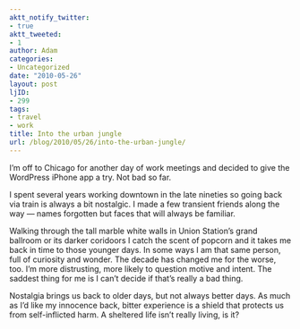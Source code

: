 ```yaml
---
aktt_notify_twitter:
- true
aktt_tweeted:
- 1
author: Adam
categories:
- Uncategorized
date: "2010-05-26"
layout: post
ljID:
- 299
tags:
- travel
- work
title: Into the urban jungle
url: /blog/2010/05/26/into-the-urban-jungle/
---
```

I&#8217;m off to Chicago for another day of work meetings and decided to give the WordPress iPhone app a try. Not bad so far.

I spent several years working downtown in the late nineties so going back via train is always a bit nostalgic. I made a few transient friends along the way &#8212; names forgotten but faces that will always be familiar. 

Walking through the tall marble white walls in Union Station&#8217;s grand ballroom or its darker coridoors I catch the scent of popcorn and it takes me back in time to those younger days. In some ways I am that same person, full of curiosity and wonder. The decade has changed me for the worse, too. I&#8217;m more distrusting, more likely to question motive and intent. The saddest thing for me is I can&#8217;t decide if that&#8217;s really a bad thing.

Nostalgia brings us back to older days, but not always better days. As much as I&#8217;d like my innocence back, bitter experience is a shield that protects us from self-inflicted harm. A sheltered life isn&#8217;t really living, is it?
